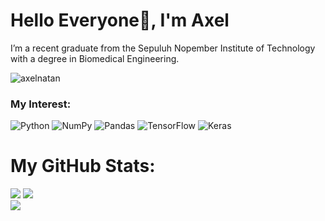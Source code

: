 <h1>Hello Everyone👋, I'm Axel</h1>

I’m a recent graduate from the Sepuluh Nopember Institute of Technology with a degree in Biomedical Engineering.

![axelnatan](https://komarev.com/ghpvc/?username=axelnatan&label=Views&color=164e63&style=for-the-badge)

### My Interest:
![Python](https://img.shields.io/badge/python-3670A0?style=flat-square&logo=python&logoColor=ffdd54) 
![NumPy](https://img.shields.io/badge/numpy-%23013243.svg?style=flat-square&logo=numpy&logoColor=white) 
![Pandas](https://img.shields.io/badge/pandas-%23150458.svg?style=flat-square&logo=pandas&logoColor=white) 
![TensorFlow](https://img.shields.io/badge/TensorFlow-%23FF6F00.svg?style=flat-square&logo=TensorFlow&logoColor=white) 
![Keras](https://img.shields.io/badge/Keras-%23D00000.svg?style=flat-square&logo=Keras&logoColor=white) 

# My GitHub Stats:
![](https://github-readme-stats.vercel.app/api?username=axelnatan&theme=dark&hide_border=true&include_all_commits=true&count_private=true)
![](https://github-readme-streak-stats.herokuapp.com/?user=axelnatan&theme=dark&hide_border=true)<br/>
![](https://github-readme-stats.vercel.app/api/top-langs/?username=axelnatan&hide=jupyter%20notebook,shell,tex,perl,ruby,c%2B%2B,roff,makefile&theme=dark&hide_border=true&include_all_commits=true&count_private=true&layout=compact)
